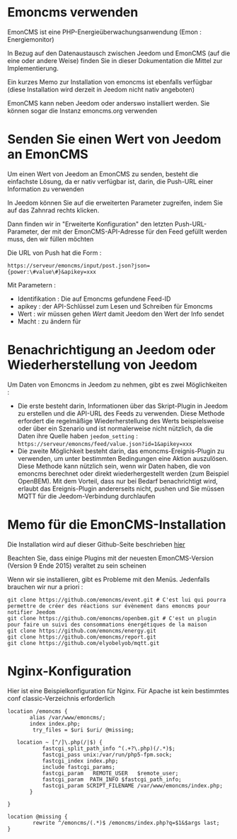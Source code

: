 # Emoncms verwenden

EmonCMS ist eine PHP-Energieüberwachungsanwendung (Emon : Energiemonitor)

In Bezug auf den Datenaustausch zwischen Jeedom und EmonCMS (auf die eine oder andere Weise) finden Sie in dieser Dokumentation die Mittel zur Implementierung.

Ein kurzes Memo zur Installation von emoncms ist ebenfalls verfügbar (diese Installation wird derzeit in Jeedom nicht nativ angeboten)

EmonCMS kann neben Jeedom oder anderswo installiert werden. Sie können sogar die Instanz emoncms.org verwenden

# Senden Sie einen Wert von Jeedom an EmonCMS

Um einen Wert von Jeedom an EmonCMS zu senden, besteht die einfachste Lösung, da er nativ verfügbar ist, darin, die Push-URL einer Information zu verwenden

In Jeedom können Sie auf die erweiterten Parameter zugreifen, indem Sie auf das Zahnrad rechts klicken.

Dann finden wir in "Erweiterte Konfiguration" den letzten Push-URL-Parameter, der mit der EmonCMS-API-Adresse für den Feed gefüllt werden muss, den wir füllen möchten

Die URL von Push hat die Form :

``https://serveur/emoncms/input/post.json?json={power:\#value\#}&apikey=xxx``

Mit Parametern :

-   Identifikation : Die auf Emoncms gefundene Feed-ID
-   apikey : der API-Schlüssel zum Lesen und Schreiben für Emoncms
-   Wert : wir müssen gehen *Wert* damit Jeedom den Wert der Info sendet
-   Macht : zu ändern für

# Benachrichtigung an Jeedom oder Wiederherstellung von Jeedom

Um Daten von Emoncms in Jeedom zu nehmen, gibt es zwei Möglichkeiten :

-   Die erste besteht darin, Informationen über das Skript-Plugin in Jeedom zu erstellen und die API-URL des Feeds zu verwenden. Diese Methode erfordert die regelmäßige Wiederherstellung des Werts beispielsweise oder über ein Szenario und ist normalerweise nicht nützlich, da die Daten ihre Quelle haben ``jeedom_setting`` : ``https://serveur/emoncms/feed/value.json?id=1&apikey=xxx``
-   Die zweite Möglichkeit besteht darin, das emoncms-Ereignis-Plugin zu verwenden, um unter bestimmten Bedingungen eine Aktion auszulösen. Diese Methode kann nützlich sein, wenn wir Daten haben, die von emoncms berechnet oder direkt wiederhergestellt werden (zum Beispiel OpenBEM). Mit dem Vorteil, dass nur bei Bedarf benachrichtigt wird, erlaubt das Ereignis-Plugin andererseits nicht, pushen und Sie müssen MQTT für die Jeedom-Verbindung durchlaufen

# Memo für die EmonCMS-Installation

Die Installation wird auf dieser Github-Seite beschrieben [hier](https://github.com/emoncms/emoncms/blob/master/docs/LinuxInstall.md)

Beachten Sie, dass einige Plugins mit der neuesten EmonCMS-Version (Version 9 Ende 2015) veraltet zu sein scheinen

Wenn wir sie installieren, gibt es Probleme mit den Menüs. Jedenfalls brauchen wir nur a priori :

````
git clone https://github.com/emoncms/event.git # C'est lui qui pourra permettre de créer des réactions sur évènement dans emoncms pour notifier Jeedom
git clone https://github.com/emoncms/openbem.git # C'est un plugin pour faire un suivi des consommations énergétiques de la maison
git clone https://github.com/emoncms/energy.git
git clone https://github.com/emoncms/report.git
git clone https://github.com/elyobelyob/mqtt.git
````

# Nginx-Konfiguration

Hier ist eine Beispielkonfiguration für Nginx. Für Apache ist kein bestimmtes conf classic-Verzeichnis erforderlich

````
location /emoncms {
       alias /var/www/emoncms/;
       index index.php;
        try_files = $uri $uri/ @missing;

   location ~ [^/]\.php(/|$) {
           fastcgi_split_path_info ^(.+?\.php)(/.*)$;
           fastcgi_pass unix:/var/run/php5-fpm.sock;
           fastcgi_index index.php;
           include fastcgi_params;
           fastcgi_param   REMOTE_USER   $remote_user;
           fastcgi_param  PATH_INFO $fastcgi_path_info;
           fastcgi_param SCRIPT_FILENAME /var/www/emoncms/index.php;
       }

}

location @missing {
        rewrite ^/emoncms/(.*)$ /emoncms/index.php?q=$1&$args last;
}
````
